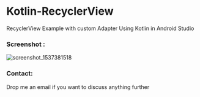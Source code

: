# Kotlin-RecyclerView

RecyclerView Example with custom Adapter Using Kotlin in Android Studio

### Screenshot :

![screenshot_1537381518](https://user-images.githubusercontent.com/10756609/45773267-7b3c4180-bc67-11e8-9743-46550800b01c.png)

### Contact:

Drop me an email if you want to discuss anything further
